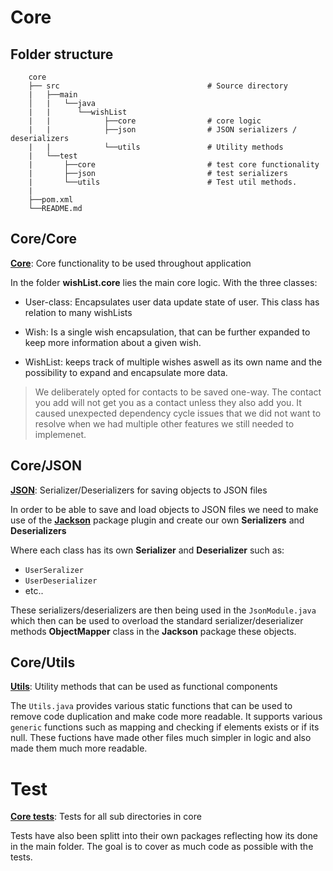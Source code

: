 # Core

## Folder structure

        core
        ├── src                                 # Source directory
        |   ├──main
        │   |   └──java
        |   |      └──wishList
        |   |            ├──core                # core logic
        |   |            ├──json                # JSON serializers / deserializers
        |   |            └──utils               # Utility methods
        |   └──test
        |       ├──core                         # test core functionality
        |       ├──json                         # test serializers
        |       └──utils                        # Test util methods.
        |
        ├──pom.xml
        └──README.md

## Core/Core

[**Core**](./src/main/java/wishList/core): Core functionality to be used throughout application

In the folder **wishList.core** lies the main core logic. With the three classes:

- User-class: Encapsulates user data update state of user. This class has relation to many wishLists

- Wish: Is a single wish encapsulation, that can be further expanded to keep more information about a given wish.

- WishList: keeps track of multiple wishes aswell as its own name and the possibility to expand and encapsulate more
  data.

> We deliberately opted for contacts to be saved one-way. The contact you add will not get you as a contact unless they also add you. It caused unexpected dependency cycle issues that we did not want to resolve when we had multiple other features we still needed to implemenet. 

## Core/JSON

[**JSON**](./src/main/java/wishList/json): Serializer/Deserializers for saving objects to JSON files

In order to be able to save and load objects to JSON files we need to make use of the [**Jackson**](<https://en.wikipedia.org/wiki/Jackson_(API)>) package
plugin and create our own **Serializers** and **Deserializers**

Where each class has its own **Serializer** and **Deserializer** such as:

- `UserSeralizer`
- `UserDeserializer`
- etc..

These serializers/deserializers are then being used in the `JsonModule.java` which then can be used to overload the standard serializer/deserializer methods **ObjectMapper** class in the **Jackson** package
these objects.

## Core/Utils

[**Utils**](./src/main/java/wishList/utils): Utility methods that can be used as functional components

The `Utils.java` provides various static functions that can be used to remove code duplication and make code more readable. It supports various `generic` functions such as mapping and checking if elements exists or if its null. These fuctions have made other files much simpler in logic and also made them much more readable.

# Test

[**Core tests**](./src/test/java/wishList): Tests for all sub directories in core

Tests have also been splitt into their own packages reflecting how its done in the main folder. The goal is to cover as much code as possible with the tests.
